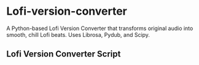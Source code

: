 # Lofi-version-converter
A Python-based Lofi Version Converter that transforms original audio into smooth, chill Lofi beats. Uses Librosa, Pydub, and Scipy.
## Lofi Version Converter Script
